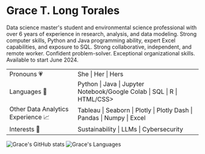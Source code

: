 <!--
**Gracetexana/Gracetexana** is a ✨ _special_ ✨ repository because its `README.md` (this file) appears on your GitHub profile.

Here are some ideas to get you started:

- 🔭 I’m currently working on ...
- 🌱 I’m currently learning ...
- 👯 I’m looking to collaborate on ...
- 🤔 I’m looking for help with ...
- 💬 Ask me about ...
- 📫 How to reach me: ...
- 😄 Pronouns: ...
- ⚡ Fun fact: ...
-->

# Grace T. Long Torales

Data science master's student and environmental science professional with over 6 years of experience in research, analysis, and data modeling. Strong computer skills, Python and Java programming ability, expert Excel capabilities, and exposure to SQL. Strong collaborative, independent, and remote worker. Confident problem-solver. Exceptional organizational skills. Available to start June 2024.

<table>
  <tr>
    <td>Pronouns 💗</td>    <td>She | Her | Hers</td>
  </tr>
  <tr>
    <td>Languages 👄</td>    <td>Python | Java | Jupyter Notebook/Google Colab | SQL | R | HTML/CSS></td>
  </tr>
  <tr>
    <td>Other Data Analytics Experience 📈</td>    <td>Tableau | Seaborn | Plotly | Plotly Dash | Pandas | Numpy | Excel</td>
  </tr>
  <tr>
    <td>Interests 🌱</td>    <td>Sustainability | LLMs | Cybersecurity</td>
  </tr>
</table>

![Grace's GitHub stats](https://github-readme-stats.vercel.app/api?username=gracetexana&hide=contribs&theme=merko)
![Grace's Languages](https://github-readme-stats.vercel.app/api/top-langs/?username=gracetexana&layout=compact&theme=merko)
